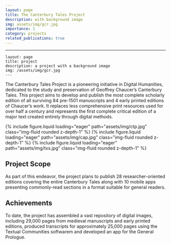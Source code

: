 ```yaml
---
layout: page
title: The Canterbury Tales Project
description: with background image
img: assets/img/gcr.jpg
importance: 1
category: projects
related_publications: true
---
```


   ---
    layout: page
    title: project
    description: a project with a background image
    img: /assets/img/gcr.jpg
    ---

The Canterbury Tales Project is a pioneering initiative in Digital Humanities, dedicated to the study and preservation of Geoffrey Chaucer’s Canterbury Tales. This project aims to develop and publish the most complete scholarly edition of all surviving 84 pre-1501 manuscripts and 4 early printed editions of Chaucer’s work. It replaces less comprehensive print resources used for over half a century and represents the first complete critical edition of a major text created entirely through digital methods.

<swiper-container keyboard="true" navigation="true" pagination="true" pagination-clickable="true" pagination-dynamic-bullets="true" rewind="true">
  <swiper-slide>{% include figure.liquid loading="eager" path="assets/img/ctp.jpg" class="img-fluid rounded z-depth-1" %}</swiper-slide>
  <swiper-slide>{% include figure.liquid loading="eager" path="assets/img/cap.jpg" class="img-fluid rounded z-depth-1" %}</swiper-slide>
  <swiper-slide>{% include figure.liquid loading="eager" path="assets/img/txs.jpg" class="img-fluid rounded z-depth-1" %}</swiper-slide>
</swiper-container>

## Project Scope
As part of this endeavor, the project plans to publish 28 researcher-oriented editions covering the entire Canterbury Tales along with 10 mobile apps presenting commonly-read sections in a format suitable for general readers.

## Achievements

To date, the project has assembled a vast repository of digital images, including 29,000 pages from medieval manuscripts and early printed editions, produced transcripts for approximately 25,000 pages using the Textual Communities softwarem and developed an app for the General Prologue.






